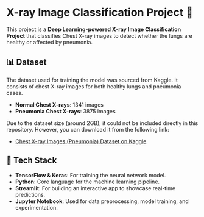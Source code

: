 # X-ray Image Classification Project 🩻

This project is a **Deep Learning-powered X-ray Image Classification Project** that classifies Chest X-ray images to detect whether the lungs are healthy or affected by pneumonia.

## 📊 Dataset

The dataset used for training the model was sourced from Kaggle. It consists of chest X-ray images for both healthy lungs and pneumonia cases.

- **Normal Chest X-rays**: 1341 images
- **Pneumonia Chest X-rays**: 3875 images

Due to the dataset size (around 2GB), it could not be included directly in this repository. However, you can download it from the following link:

- [Chest X-ray Images (Pneumonia) Dataset on Kaggle](https://lnkd.in/g2hCYamC)

## 🔧 Tech Stack

- **TensorFlow & Keras**: For training the neural network model.
- **Python**: Core language for the machine learning pipeline.
- **Streamlit**: For building an interactive app to showcase real-time predictions.
- **Jupyter Notebook**: Used for data preprocessing, model training, and experimentation.
